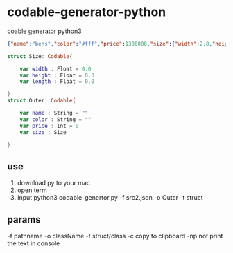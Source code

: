 # codable-generator-python
coable generator python3

```json
{"name":"bens","color":"#fff","price":1300000,"size":{"width":2.8,"height":1.7,"length":4.9}}
```

```swift
struct Size: Codable{

    var width : Float = 0.0
    var height : Float = 0.0
    var length : Float = 0.0

}
struct Outer: Codable{

    var name : String = ""
    var color : String = ""
    var price : Int = 0
    var size : Size

}
```

## use
1. download py to your mac
2. open term
3. input python3 codable-genertor.py -f src2.json -o Outer -t struct

## params
-f pathname
-o className
-t struct/class
-c copy to clipboard
-np not print the text in console
